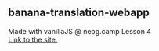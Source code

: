 ## banana-translation-webapp
Made with vanillaJS @ neog.camp Lesson 4     
[Link to the site.](https://6148654dcb908d17ee1d11eb--aamrapaliwandhre.netlify.app/)

